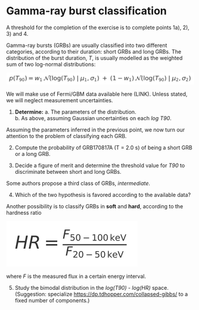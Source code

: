 # Gamma-ray burst classification

A threshold for the completion of the exercise is to complete points 1a), 2), 3) and 4.

Gamma-ray bursts (GRBs) are usually classified into two different categories, according to their duration: short GRBs and long GRBs. The distribution of the burst duration, *T*, is usually modelled as the weighted sum of two log-normal distributions:

![formula1](./formula1.svg)

We will make use of Fermi/GBM data available here (LINK). Unless stated, we will neglect measurement uncertainties.

1. **Determine:**
   a. The parameters of the distribution.  
   b. As above, assuming Gaussian uncertainties on each *log T90*.

Assuming the parameters inferred in the previous point, we now turn our attention to the problem of classifying each GRB.

2. Compute the probability of GRB170817A (T = 2.0 s) of being a short GRB or a long GRB.

3. Decide a figure of merit and determine the threshold value for *T90* to discriminate between short and long GRBs.

Some authors propose a third class of GRBs, *intermediate*.

4. Which of the two hypothesis is favored according to the available data?

Another possibility is to classify GRBs in **soft** and **hard**, according to the hardness ratio

![formula2](./formula2.svg)

where *F* is the measured flux in a certain energy interval.

5. Study the bimodal distribution in the *log(T90)* - *log(HR)* space. (Suggestion: specialize https://dp.tdhopper.com/collapsed-gibbs/ to a fixed number of components.)
